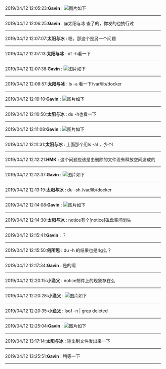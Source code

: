 2019/04/12 12:05:23:**Gavin** : ![图片如下](ATTACHMENT/1555041909.5446892.png)
*******************************************************************************
2019/04/12 12:06:25:**Gavin** : @太阳与冰 查了的，你发的也执行过
*************************************************************************************
2019/04/12 12:07:07:**太阳与冰** : 嗯，那这个是另一个问题
*************************************************************************************
2019/04/12 12:07:13:**太阳与冰** : df -h看一下
*************************************************************************************
2019/04/12 12:07:38:**Gavin** : ![图片如下](ATTACHMENT/1555042045.516706.png)
*******************************************************************************
2019/04/12 12:08:57:**太阳与冰** : ls -a 看一下/var/lib/docker
*************************************************************************************
2019/04/12 12:10:10:**Gavin** : ![图片如下](ATTACHMENT/1555042196.2373035.png)
*******************************************************************************
2019/04/12 12:10:50:**太阳与冰** : du -h也看一下
*************************************************************************************
2019/04/12 12:11:08:**Gavin** : ![图片如下](ATTACHMENT/1555042254.6719196.png)
*******************************************************************************
2019/04/12 12:11:31:**太阳与冰** : 上面那个用ls -al ，少个l
*************************************************************************************
2019/04/12 12:12:21:**HMK** : 这个问题应该是由删除的文件没有释放空间造成的
*************************************************************************************
2019/04/12 12:12:37:**Gavin** : ![图片如下](ATTACHMENT/1555042343.6833854.png)
*******************************************************************************
2019/04/12 12:13:19:**太阳与冰** : du -sh /var/lib/docker
*************************************************************************************
2019/04/12 12:14:08:**Gavin** : ![图片如下](ATTACHMENT/1555042434.6320167.png)
*******************************************************************************
2019/04/12 12:14:30:**太阳与冰** : notice有个[notice]磁盘空间消失
*************************************************************************************
2019/04/12 12:15:41:**Gavin** : ？
*************************************************************************************
2019/04/12 12:15:50:**何所思** : du -h 的结果也是4g么？
*************************************************************************************
2019/04/12 12:17:34:**Gavin** : 是的啊
*************************************************************************************
2019/04/12 12:20:15:**小渔父** : notice邮件上的现象存在么
*************************************************************************************
2019/04/12 12:20:28:**小渔父** : ![图片如下](ATTACHMENT/1555042814.8377805.png)
*******************************************************************************
2019/04/12 12:20:35:**小渔父** : lsof -n | grep deleted
*************************************************************************************
2019/04/12 12:25:04:**Gavin** : ![图片如下](ATTACHMENT/1555043090.7674022.png)
*******************************************************************************
2019/04/12 13:17:14:**太阳与冰** : 输出到文件发出来一下
*************************************************************************************
2019/04/12 13:25:51:**Gavin** : 稍等一下
*************************************************************************************
